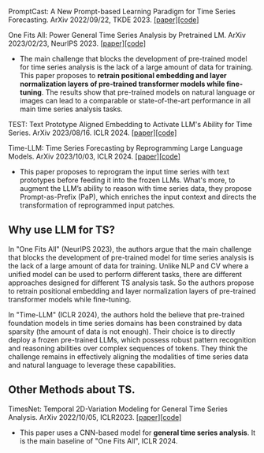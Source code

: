 PromptCast: A New Prompt-based Learning Paradigm for Time Series Forecasting. ArXiv 2022/09/22, TKDE 2023. [[paper]](https://arxiv.org/abs/2210.08964)[[code]](https://github.com/HaoUNSW/PISA)

One Fits All: Power General Time Series Analysis by Pretrained LM. ArXiv 2023/02/23, NeurIPS 2023. [[paper]](https://arxiv.org/abs/2302.11939)[[code]](https://github.com/DAMO-DI-ML/NeurIPS2023-One-Fits-All)
- The main challenge that blocks the development of pre-trained model for time series analysis is the lack of a large amount of data for training. This paper proposes to **retrain positional embedding and layer normalization layers of pre-trained transformer models while fine-tuning**. The results show that pre-trained models on natural language or images can lead to a comparable or state-of-the-art performance in all main time series analysis tasks.

TEST: Text Prototype Aligned Embedding to Activate LLM's Ability for Time Series. ArXiv 2023/08/16. ICLR 2024. [[paper]](https://openreview.net/forum?id=Tuh4nZVb0g)[[code]](https://github.com/SCXsunchenxi/TEST)

Time-LLM: Time Series Forecasting by Reprogramming Large Language Models. ArXiv 2023/10/03, ICLR 2024. [[paper]](https://openreview.net/forum?id=Unb5CVPtae)[[code]](https://github.com/KimMeen/Time-LLM)
- This paper proposes to reprogram the input time series with text prototypes before feeding it into the frozen LLMs. What's more, to augment the LLM’s ability to reason with time series data, they propose Prompt-as-Prefix (PaP), which enriches the input context and directs the transformation of reprogrammed input patches.


## Why use LLM for TS?
In "One Fits All" (NeurIPS 2023), the authors argue that the main challenge that blocks the development of pre-trained model for time series analysis is the lack of a large amount of data for training. Unlike NLP and CV where a unified model can be used to perform different tasks, there are different approaches designed for different TS analysis task. So the authors propose to retrain positional embedding and layer normalization layers of pre-trained transformer models while fine-tuning. 
<!-- The results show that pre-trained models on natural language or images can lead to a comparable or state-of-the-art performance in all main time series analysis tasks. -->

In "Time-LLM" (ICLR 2024), the authors hold the believe that pre-trained foundation models in time series domains has been constrained by data sparsity (the amount of data is not enough). Their choice is to directly deploy a frozen pre-trained LLMs, which possess robust pattern recognition and reasoning abilities over complex sequences of tokens. They think the challenge remains in effectively aligning the modalities of time series data and natural language to leverage these capabilities.


## Other Methods about TS.
TimesNet: Temporal 2D-Variation Modeling for General Time Series Analysis. ArXiv 2022/10/05, ICLR2023. [[paper]](https://openreview.net/forum?id=ju_Uqw384Oq)[[code]](https://github.com/thuml/Time-Series-Library/blob/main/models/TimesNet.py)
- This paper uses a CNN-based model for **general time series analysis**. It is the main baseline of "One Fits All", ICLR 2024.
